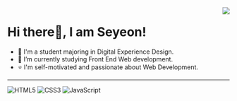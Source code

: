 <img align="right" src="[https://github.com/account](https://avatars.githubusercontent.com/u/85854590?v=4)" widht="300"/>

# Hi there👋, I am Seyeon!

- 🌱 I'm a student majoring in Digital Experience Design.
- 🔭 I’m currently studying Front End Web development.
- ⭐️ I'm self-motivated and passionate about Web Development.

---

![HTML5](http://img.shields.io/badge/-HTML5-f05032?style=for-the-badge&logo=html5&logoColor=ffffff)
![CSS3](http://img.shields.io/badge/-CSS3-007acc?style=for-the-badge&logo=css3&logoColor=ffffff)
![JavaScript](http://img.shields.io/badge/-JavaScript-%23f7df1c?style=for-the-badge&logo=javascript&logoColor=000000&labelColor=%23f7df1c&color=%23ffce5a)
